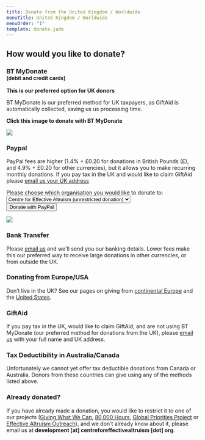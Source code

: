 ```yaml
---
title: Donate from the United Kingdom / Worldwide
menuTitle: United Kingdom / Worldwide
menuOrder: "1"
template: donate.jade
---
```


<div id="donation-methods">
<div class="row">
<div class="col-xs-12 donation-methods-header">

## How would you like to donate?

</div>
</div>


<div class="row">

<div class="col-sm-4">

<h3><i class="fa fa-credit-card"></i> BT MyDonate <br><small>(debit and credit cards)</small></h3>

**This is our preferred option for UK donors**

BT MyDonate is our preferred method for UK taxpayers, as GiftAid is automatically collected, saving us us processing time.

<div class="well center">
	<p><strong>Click this image to donate with BT MyDonate</strong></p>
	<a href="https://mydonate.bt.com/donation/donate.html?charity=centreforeffectivealtruism" target="_blank">
		<img src="https://mydonate.bt.com/images/promotional/buttons/charities/160x125/white/button-1.gif" />
	</a>
</div>

</div>

<div class="col-sm-4">

<h3><i class="fa fa-paypal"></i> Paypal</h3>

PayPal fees are higher (1.4% + £0.20 for donations in British Pounds (£), and 4.9% + £0.20 for other currencies), but it allows you to make recurring monthly donations. If you pay tax in the UK and would like to claim GiftAid please [email us your UK address](/contact)

<form action="https://www.paypal.com/cgi-bin/webscr" method="post" target="_top" class="form well">
	<input type="hidden" name="cmd" value="_s-xclick">  
	<div class="form-group">
		<label for="hosted_button_id">Please choose which organisation you would like to&nbsp;donate&nbsp;to:</label>
		<select name="hosted_button_id" class="form-control">
			<option value="XHUH28FV3FKGQ">Centre for Effective Altruism (unrestricted donation)</option>
			<option value="LK9FMF8ZFJE84">Giving What We Can</option>
			<option value="JDHK3NT4Q3LX2">80,000 Hours</option>
			<option value="G5EDUDV83Z6TW">Global Priorities Project</option>
			<option value="MW92KN2EMFJHY">Effective Altruism Outreach</option>
		</select>
	</div>
	<button type="submit" name="submit" class="btn btn-primary">
		<i class="fa fa-paypal"></i> Donate with PayPal
	</button>  

![](https://www.paypalobjects.com/en_US/i/scr/pixel.gif)

</form>
</div>

<div class="col-sm-4">

<h3><i class="fa fa-money"></i> Bank Transfer</h3>

Please [email us](/contact) and we'll send you our banking details. Lower fees make this our preferred way to receive large donations in other currencies, or from outside the UK.


</div>

<div class="col-sm-4">

<h3><i class="fa fa-globe"></i> Donating from Europe/USA</h3>

Don’t live in the UK? See our pages on giving from [continental Europe](/donate/donate-from-europe) and the [United States](/donate/donate-from-the-usa).

</div>

</div>

</div>

<div class="row">
<div class="col-xs-12">

### GiftAid

If you pay tax in the UK, would like to claim GiftAid, and are not using BT MyDonate (our preferred method for donations from the UK), please [email us](/contact) with your full name and UK address.

### Tax Deductibility in Australia/Canada

Unfortunately we cannot yet offer tax deductible donations from Canada or Australia. Donors from these countries can give using any of the methods listed above. 

### Already donated?

If you have already made a donation, you would like to restrict it to one of our projects ([Giving What We Can](https://www.givingwhatwecan.org/), [80,000 Hours](https://80000hours.org), [Global Priorities Project](http://www.globalprioritiesproject.org) or [Effective Altruism Outreach](http://effectivealtruism.org/)), and we don’t already know about it, please email us at **development [at] centreforeffectivealtruism [dot] org**.

</div>
</div>
